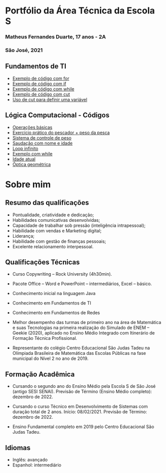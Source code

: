 # Portfólio da Área Técnica da Escola S
### Matheus Fernandes Duarte, 17 anos - 2A
### São José, 2021

## Fundamentos de TI

- [Exemplo de código com for](FundamentosTI/exemplos/Sequência1ateN.sh)
- [Exemplo de código com if](FundamentosTI/exemplos/16-06/tabuada.sh)
- [Exemplo de código com while](FundamentosTI/exemplos/16-06/fatorial.sh)
- [Exemplo de código com cut](FundamentosTI/Dia07DeJulho/Exercicio11LetraA.sh)
- [Uso de cut para definir uma variável](FundamentosTI/Dia07DeJulho/Exercicio5Explicado.sh)

## Lógica Computacional - Códigos
- [Operações básicas](LogicaComputacional/5DeMarço)
- [Exercício prático do pescador + peso da pesca](LogicaComputacional/12DeMarço)
- [Sistema de controle de peso](LogicaComputacional/26DeMarço)
- [Saudação com nome e idade](LogicaComputacional/9DeAbril)
- [Loop infinito](LogicaComputacional/23DeAbril)
- [Exemplo com while](LogicaComputacional/21DeMaio)
- [Idade atual](LogicaComputacional/11DeJunho)
- [Óptica geométrica](LogicaComputacional/18E25DeJunho)


# Sobre mim
## Resumo das qualificações
- Pontualidade, criatividade e dedicação;
- Habilidades comunicativas desenvolvidas;
- Capacidade de trabalhar sob pressão (inteligência intrapessoal);
- Habilidade com vendas e Marketing digital;
- Liderança;
- Habilidade com gestão de finanças pessoais;
- Excelente relacionamento interpessoal.


## Qualificações Técnicas
- Curso Copywriting – Rock University (4h30min).

- Pacote Office – Word e PowerPoint – intermediários, Excel – básico. 

- Conhecimento inicial na linguagem Java

- Conhecimento em Fundamentos de TI

- Conhecimento em Fundamentos de Redes

-	Melhor desempenho das turmas de primeiro ano na área de Matemática e suas Tecnologias na primeira realização do Simulado de ENEM – Geekie (2020), aplicado no Ensino Médio Integrado com Itinerário de Formação Técnica Profissional.

- Representante do colégio Centro Educacional São Judas Tadeu na Olímpiada Brasileira de Matemática das Escolas Públicas na fase municipal do Nível 2 no ano de 2019.

## Formação Acadêmica
 - Cursando o segundo ano do Ensino Médio pela Escola S de São José (antigo SESI SENAI).
   Previsão de Término (Ensino Médio completo): dezembro de 2022.

 - Cursando o curso Técnico em Desenvolvimento de Sistemas com duração total de 2 anos.
   Início: 08/02/2021.
   Previsão de Término: dezembro de 2022.

 - Ensino Fundamental completo em 2019 pelo Centro Educacional São Judas Tadeu.


## Idiomas
- Inglês: avançado
- Espanhol: intermediário
